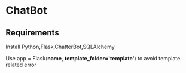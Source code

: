 # ChatBot
## Requirements ## 
Install Python,Flask,ChatterBot,SQLAlchemy

Use app = Flask(__name__, **template_folder='template'**) to avoid template related error
